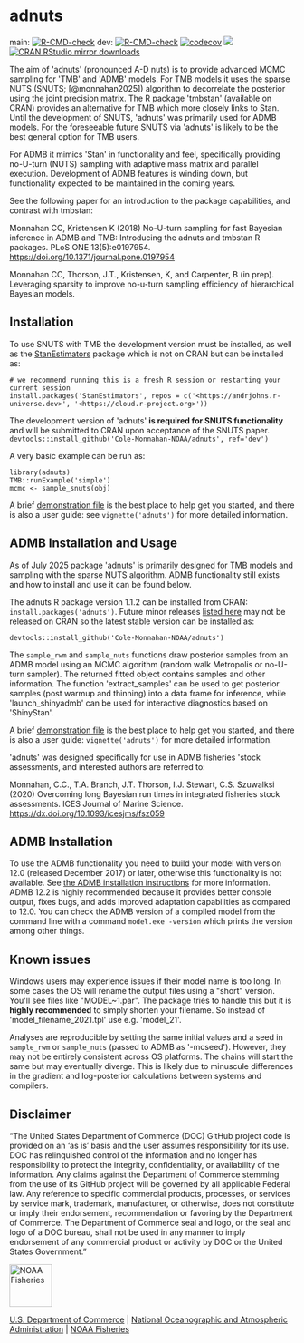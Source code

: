 # adnuts

main: [![R-CMD-check](https://github.com/Cole-Monnahan-NOAA/adnuts/workflows/R-CMD-check/badge.svg?branch=main)](https://github.com/Cole-Monnahan-NOAA/adnuts/actions?query=workflow%3AR-CMD-check) dev: [![R-CMD-check](https://github.com/Cole-Monnahan-NOAA/adnuts/workflows/R-CMD-check/badge.svg?branch=dev)](https://github.com/Cole-Monnahan-NOAA/adnuts/actions?query=workflow%3AR-CMD-check) [![codecov](https://codecov.io/gh/Cole-Monnahan-NOAA/adnuts/branch/dev/graph/badge.svg)](https://codecov.io/gh/Cole-Monnahan-NOAA/adnuts) [![](https://www.r-pkg.org/badges/version/adnuts)](https://www.r-pkg.org/pkg/adnuts) [![CRAN RStudio mirror downloads](https://cranlogs.r-pkg.org/badges/adnuts)](https://www.r-pkg.org/pkg/adnuts)

The aim of 'adnuts' (pronounced A-D nuts) is to provide advanced MCMC sampling for 'TMB' and 'ADMB' models. For TMB models it uses the sparse NUTS (SNUTS; [@monnahan2025]) algorithm to decorrelate the posterior using the joint precision matrix. The R package 'tmbstan' (available on CRAN) provides an alternative for TMB which more closely links to Stan. Until the development of SNUTS, 'adnuts' was primarily used for ADMB models. For the foreseeable future SNUTS via 'adnuts' is likely to be the best general option for TMB users.

For ADMB it mimics 'Stan' in functionality and feel, specifically providing no-U-turn (NUTS) sampling with adaptive mass matrix and parallel execution. Development of ADMB features is winding down, but functionality expected to be maintained in the coming years.

See the following paper for an introduction to the package capabilities, and contrast with tmbstan:

Monnahan CC, Kristensen K (2018) No-U-turn sampling for fast Bayesian inference in ADMB and TMB: Introducing the adnuts and tmbstan R packages. PLoS ONE 13(5):e0197954. <https://doi.org/10.1371/journal.pone.0197954>

Monnahan CC, Thorson, J.T., Kristensen, K, and Carpenter, B (in prep). Leveraging sparsity to improve no-u-turn sampling efficiency of hierarchical Bayesian models.

## Installation

To use SNUTS with TMB the development version must be installed, as well as the [StanEstimators](https://github.com/andrjohns/StanEstimators) package which is not on CRAN but can be installed as:

```         
# we recommend running this is a fresh R session or restarting your current session
install.packages('StanEstimators', repos = c('<https://andrjohns.r-universe.dev>', '<https://cloud.r-project.org>'))
```

The development version of 'adnuts' **is required for SNUTS functionality** and will be submitted to CRAN upon acceptance of the SNUTS paper. `devtools::install_github('Cole-Monnahan-NOAA/adnuts', ref='dev')`

A very basic example can be run as:

```         
library(adnuts)
TMB::runExample('simple')
mcmc <- sample_snuts(obj)
```

A brief [demonstration file](https://github.com/Cole-Monnahan-NOAA/adnuts/blob/dev/inst/demo_SNUTS.R) is the best place to help get you started, and there is also a user guide: see `vignette('adnuts')` for more detailed information.

## ADMB Installation and Usage

As of July 2025 package 'adnuts' is primarily designed for TMB models and sampling with the sparse NUTS algorithm. ADMB functionality still exists and how to install and use it can be found below.

The adnuts R package version 1.1.2 can be installed from CRAN: `install.packages('adnuts')`. Future minor releases [listed here](https://github.com/Cole-Monnahan-NOAA/adnuts/releases) may not be released on CRAN so the latest stable version can be installed as:

`devtools::install_github('Cole-Monnahan-NOAA/adnuts')`

The `sample_rwm` and `sample_nuts` functions draw posterior samples from an ADMB model using an MCMC algorithm (random walk Metropolis or no-U-turn sampler). The returned fitted object contains samples and other information. The function 'extract_samples' can be used to get posterior samples (post warmup and thinning) into a data frame for inference, while 'launch_shinyadmb' can be used for interactive diagnostics based on 'ShinyStan'.

A brief [demonstration file](https://github.com/Cole-Monnahan-NOAA/adnuts/blob/master/inst/demo_ADMB.R) is the best place to help get you started, and there is also a user guide: `vignette('adnuts')` for more detailed information.

'adnuts' was designed specifically for use in ADMB fisheries 'stock assessments, and interested authors are referred to:

Monnahan, C.C., T.A. Branch, J.T. Thorson, I.J. Stewart, C.S. Szuwalksi (2020) Overcoming long Bayesian run times in integrated fisheries stock assessments. ICES Journal of Marine Science. <https://dx.doi.org/10.1093/icesjms/fsz059>

## ADMB Installation

To use the ADMB functionality you need to build your model with version 12.0 (released December 2017) or later, otherwise this functionality is not available. See [the ADMB installation instructions](https://www.admb-project.org/docs/install/) for more information. ADMB 12.2 is highly recommended because it provides better console output, fixes bugs, and adds improved adaptation capabilities as compared to 12.0. You can check the ADMB version of a compiled model from the command line with a command `model.exe -version` which prints the version among other things.

## Known issues

Windows users may experience issues if their model name is too long. In some cases the OS will rename the output files using a "short" version. You'll see files like "MODEL\~1.par". The package tries to handle this but it is **highly recommended** to simply shorten your filename. So instead of 'model_filename_2021.tpl' use e.g. 'model_21'.

Analyses are reproducible by setting the same initial values and a seed in `sample_rwm` or `sample_nuts` (passed to ADMB as '-mcseed'). However, they may not be entirely consistent across OS platforms. The chains will start the same but may eventually diverge. This is likely due to minuscule differences in the gradient and log-posterior calculations between systems and compilers.

## Disclaimer

“The United States Department of Commerce (DOC) GitHub project code is provided on an ‘as is’ basis and the user assumes responsibility for its use. DOC has relinquished control of the information and no longer has responsibility to protect the integrity, confidentiality, or availability of the information. Any claims against the Department of Commerce stemming from the use of its GitHub project will be governed by all applicable Federal law. Any reference to specific commercial products, processes, or services by service mark, trademark, manufacturer, or otherwise, does not constitute or imply their endorsement, recommendation or favoring by the Department of Commerce. The Department of Commerce seal and logo, or the seal and logo of a DOC bureau, shall not be used in any manner to imply endorsement of any commercial product or activity by DOC or the United States Government.”

<img src="https://raw.githubusercontent.com/nmfs-general-modeling-tools/nmfspalette/main/man/figures/noaa-fisheries-rgb-2line-horizontal-small.png" alt="NOAA Fisheries" height="75"/>

[U.S. Department of Commerce](https://www.commerce.gov/) \| [National Oceanographic and Atmospheric Administration](https://www.noaa.gov) \| [NOAA Fisheries](https://www.fisheries.noaa.gov/)

